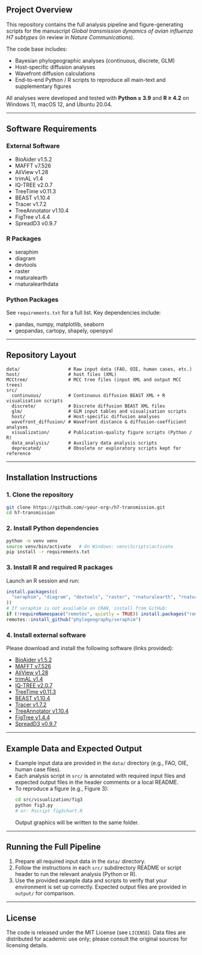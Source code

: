 ## Project Overview
This repository contains the full analysis pipeline and figure-generating scripts for the manuscript *Global transmission dynamics of avian influenza H7 subtypes* (in review in *Nature Communications*).

The code base includes:
- Bayesian phylogeographic analyses (continuous, discrete, GLM)
- Host-specific diffusion analyses
- Wavefront diffusion calculations
- End-to-end Python / R scripts to reproduce all main-text and supplementary figures

All analyses were developed and tested with **Python ≥ 3.9** and **R ≥ 4.2** on Windows 11, macOS 12, and Ubuntu 20.04.

---

## Software Requirements

### External Software
- BioAider v1.5.2
- MAFFT v7.526
- AliView v1.28
- trimAL v1.4
- IQ-TREE v2.0.7
- TreeTime v0.11.3
- BEAST v1.10.4
- Tracer v1.7.2
- TreeAnnotator v1.10.4
- FigTree v1.4.4
- SpreadD3 v0.9.7

### R Packages
- seraphim
- diagram
- devtools
- raster
- rnaturalearth
- rnaturalearthdata

### Python Packages
See `requirements.txt` for a full list. Key dependencies include:
- pandas, numpy, matplotlib, seaborn
- geopandas, cartopy, shapely, openpyxl

---

## Repository Layout
```
data/                  # Raw input data (FAO, OIE, human cases, etc.)
host/                  # host files (XML)
MCCtree/               # MCC tree files (input XML and output MCC trees)
src/
  continuous/          # Continuous diffusion BEAST XML + R visualisation scripts
  discrete/            # Discrete diffusion BEAST XML files
  glm/                 # GLM input tables and visualisation scripts
  host/                # Host-specific diffusion analyses
  wavefront_diffusion/ # Wavefront distance & diffusion-coefficient analyses
  visualization/       # Publication-quality figure scripts (Python / R)
  data_analysis/       # Auxiliary data analysis scripts
  deprecated/          # Obsolete or exploratory scripts kept for reference
```

---

## Installation Instructions

### 1. Clone the repository
```bash
git clone https://github.com/<your-org>/h7-transmission.git
cd h7-transmission
```

### 2. Install Python dependencies
```bash
python -m venv venv
source venv/bin/activate   # On Windows: venv\Scripts\activate
pip install -r requirements.txt
```

### 3. Install R and required R packages
Launch an R session and run:
```r
install.packages(c(
  "seraphim", "diagram", "devtools", "raster", "rnaturalearth", "rnaturalearthdata"
))
# If seraphim is not available on CRAN, install from GitHub:
if (!requireNamespace("remotes", quietly = TRUE)) install.packages("remotes")
remotes::install_github("phylogeography/seraphim")
```

### 4. Install external software
Please download and install the following software (links provided):
- [BioAider v1.5.2](https://github.com/bioaider/BioAider)
- [MAFFT v7.526](https://mafft.cbrc.jp/alignment/software/)
- [AliView v1.28](https://ormbunkar.se/aliview/)
- [trimAL v1.4](http://trimal.cgenomics.org/)
- [IQ-TREE v2.0.7](http://www.iqtree.org/)
- [TreeTime v0.11.3](https://github.com/neherlab/treetime)
- [BEAST v1.10.4](https://beast.community/)
- [Tracer v1.7.2](https://beast.community/tracer)
- [TreeAnnotator v1.10.4](https://beast.community/treeannotator)
- [FigTree v1.4.4](https://github.com/rambaut/figtree/releases)
- [SpreadD3 v0.9.7](https://rega.kuleuven.be/cev/ecv/software/spreadd3)

---

## Example Data and Expected Output
- Example input data are provided in the `data/` directory (e.g., FAO, OIE, human case files).
- Each analysis script in `src/` is annotated with required input files and expected output files in the header comments or a local README.
- To reproduce a figure (e.g., Figure 3):
  ```bash
  cd src/visualization/fig3
  python fig3.py
  # or: Rscript fig3chart.R
  ```
  Output graphics will be written to the same folder.

---

## Running the Full Pipeline
1. Prepare all required input data in the `data/` directory.
2. Follow the instructions in each `src/` subdirectory README or script header to run the relevant analysis (Python or R).
3. Use the provided example data and scripts to verify that your environment is set up correctly. Expected output files are provided in `output/` for comparison.

---

## License
The code is released under the MIT License (see `LICENSE`). Data files are distributed for academic use only; please consult the original sources for licensing details.
